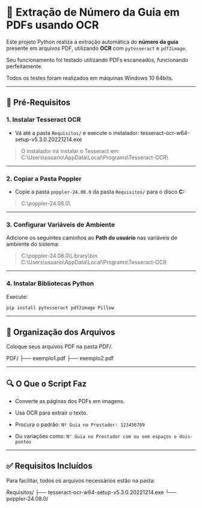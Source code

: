 # 📄 Extração de Número da Guia em PDFs usando OCR

Este projeto Python realiza a extração automática do **número da guia** presente em arquivos PDF, utilizando **OCR** com `pytesseract` e `pdf2image`.

Seu funcionamento foi testado utilizando PDFs escaneados, funcionando perfeitamente.

Todos os testes foram realizados em máquinas Windows 10 64bits.

---

## 🧰 Pré-Requisitos

### 1. Instalar Tesseract OCR

- Vá até a pasta `Requisitos/` e execute o instalador:
tesseract-ocr-w64-setup-v5.3.0.20221214.exe

> O instalador irá instalar o Tesseract em:
C:\Users\usuario\AppData\Local\Programs\Tesseract-OCR\

---

### 2. Copiar a Pasta Poppler

- Copie a pasta `poppler-24.08.0` da pasta `Requisitos/` para o disco **C:**
> C:\poppler-24.08.0\


---

### 3. Configurar Variáveis de Ambiente

Adicione os seguintes caminhos ao **Path do usuário** nas variáveis de ambiente do sistema:
> C:\poppler-24.08.0\Library\bin
> C:\Users\usuario\AppData\Local\Programs\Tesseract-OCR

---

### 4. Instalar Bibliotecas Python

Execute:

```bash
pip install pytesseract pdf2image Pillow
```

---

## 📂 Organização dos Arquivos

Coloque seus arquivos PDF na pasta PDF/.

PDF/
├── exemplo1.pdf
├── exemplo2.pdf

---

## 🔍 O Que o Script Faz

- Converte as páginas dos PDFs em imagens.

- Usa OCR para extrair o texto.

- Procura o padrão:
`Nº Guia no Prestador: 123456789`

- Ou variações como:
`N° Guia no Prestador com ou sem espaços e dois-pontos`

---

## ✅ Requisitos Incluídos

Para facilitar, todos os arquivos necessários estão na pasta:

Requisitos/
├── tesseract-ocr-w64-setup-v5.3.0.20221214.exe
└── poppler-24.08.0/